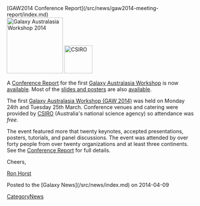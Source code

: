 <div class='newsItemHeader'>[GAW2014 Conference Report](/src/news/gaw2014-meeting-report/index.md)</div>

<div class='right'>
<a href='/src/events/gaw2014/index.md'><img src="/src/images/logos/GAW2014-200.png" alt="Galaxy Australasia Workshop 2014" width="150" /></a> <a href='http://csiro.au/'><img src="/src/images/logos/CSIROLogoBig.png" alt="CSIRO" width="75" /></a></div>

A [Conference Report](/src/events/gaw2014/index.md#conference-report) for the first [Galaxy Australasia Workshop](/src/events/gaw2014/index.md) is now [available](/src/events/gaw2014/index.md#conference-report).  Most of the [slides and posters](/src/events/gaw2014/index.md#program) are also [available](/src/events/gaw2014/index.md#program).

The first [Galaxy Australasia Workshop (GAW 2014)](/src/events/gaw2014/index.md) was held on Monday 24th and Tuesday 25th March. Conference venues and catering were provided by [CSIRO](http://csiro.au/) (Australia's national science agency) so attendance was *free*.

The event featured more that twenty keynotes, accepted presentations, posters, tutorials, and panel discussions.  The event was attended by over forty people from over twenty organizations and at least three continents.  See the [Conference Report](/src/events/gaw2014/index.md#conference-report) for full details.

Cheers,

[Ron Horst](https://www.yammer.com/australianbioinformaticsnetwork/users/rhorst-guest#/Threads/fromUser?type=from_user&feedId=1506414565)

<div class='newsItemFooter'>Posted to the [Galaxy News](/src/news/index.md) on 2014-04-09</div>

[CategoryNews](/src/category-news/index.md)
